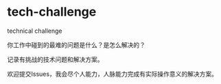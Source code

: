 # tech-challenge
technical challenge

你工作中碰到的最难的问题是什么？是怎么解决的？

记录有挑战的技术问题和解决方案。

欢迎提交Issues，我会尽个人能力，人脉能力完成有实际操作意义的解决方案。

